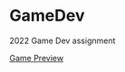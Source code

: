 # GameDev
2022 Game Dev assignment

[Game Preview](https://drive.google.com/file/d/1n77x-B8NY5K2oCIOCtta5-177qBJKADo/view?usp=sharing)
